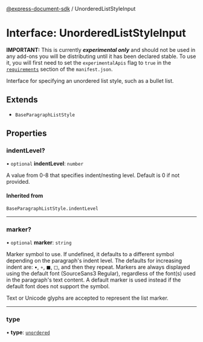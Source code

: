 [@express-document-sdk](../overview.md) / UnorderedListStyleInput

# Interface: UnorderedListStyleInput

<InlineAlert slots="text" variant="warning"/>

**IMPORTANT:** This is currently ***experimental only*** and should not be used in any add-ons you will be distributing until it has been declared stable. To use it, you will first need to set the `experimentalApis` flag to `true` in the [`requirements`](../../../manifest/index.md#requirements) section of the `manifest.json`.

Interface for specifying an unordered list style, such as a bullet list.

## Extends

-   `BaseParagraphListStyle`

## Properties

### indentLevel?

• `optional` **indentLevel**: `number`

A value from 0-8 that specifies indent/nesting level. Default is 0 if not provided.

#### Inherited from

`BaseParagraphListStyle.indentLevel`

---

### marker?

• `optional` **marker**: `string`

Marker symbol to use. If undefined, it defaults to a different symbol depending on the paragraph's indent level.
The defaults for increasing indent are: •, ◦, ◼, ◻, and then they repeat.
Markers are always displayed using the default font (SourceSans3 Regular), regardless of the font(s) used in the
paragraph's text content. A default marker is used instead if the default font does not support the symbol.

Text or Unicode glyphs are accepted to represent the list marker.

---

### type

• **type**: [`unordered`](../namespaces/Constants/enumerations/paragraph-list-type.md#unordered)
